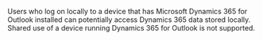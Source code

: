 Users who log on locally to a device that has Microsoft Dynamics 365 for Outlook installed can potentially access Dynamics 365 data stored locally. Shared use of a device running Dynamics 365 for Outlook is not supported.